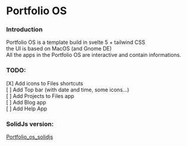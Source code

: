 # Portfolio OS

### Introduction
Portfolio OS is a template build in svelte 5 + tailwind CSS  
the UI is based on MacOS (and Gnome DE)  
All the apps in the Portfolio OS are interactive and contain informations.  

### TODO:
[X] Add icons to Files shortcuts  
[ ] Add Top bar (with date and time, some icons...)  
[ ] Add Projects to Files app  
[ ] Add Blog app  
[ ] Add Help App  


### SolidJs version:  
[Portfolio_os_solidjs]("https:github.com/medlabs/Portfolio_os_solidjs.git")
